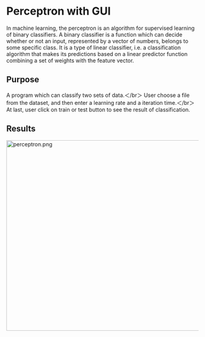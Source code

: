 # Perceptron with GUI
In machine learning, the perceptron is an algorithm for supervised learning of binary classifiers. A binary classifier is a function which can decide whether or not an input, represented by a vector of numbers, belongs to some specific class. It is a type of linear classifier, i.e. a classification algorithm that makes its predictions based on a linear predictor function combining a set of weights with the feature vector. 
## Purpose
A program which can classify two sets of data.＜/br＞
User choose a file from the dataset, and then enter a learning rate and a iteration time.＜/br＞
At last, user click on train or test button to see the result of classification.
## Results
<img src="https://github.com/jeannineshiu/Perceptron-with-GUI/blob/master/results/perceptron.png" width = "600" height = "500" alt="perceptron.png" align=center />
